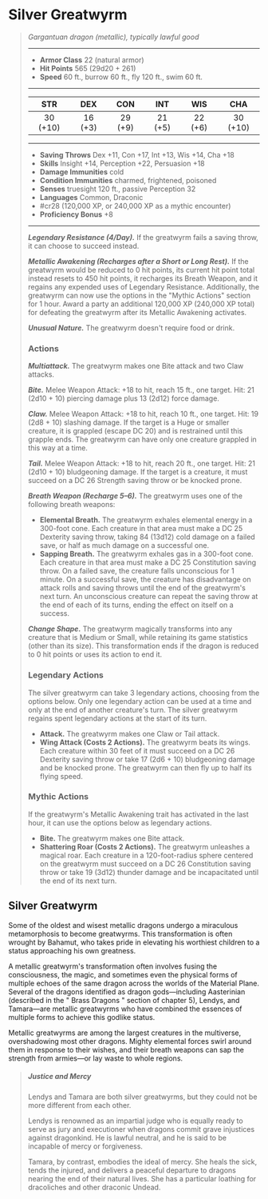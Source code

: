 # Silver Greatwyrm
>*Gargantuan dragon (metallic), typically lawful good*
>___
>- **Armor Class** 22 (natural armor)
>- **Hit Points** 565 (29d20 + 261)
>- **Speed** 60 ft., burrow 60 ft., fly 120 ft., swim 60 ft.
>___
>|STR|DEX|CON|INT|WIS|CHA|
>|:---:|:---:|:---:|:---:|:---:|:---:|
>|30 (+10)|16 (+3)|29 (+9)|21 (+5)|22 (+6)|30 (+10)|
>___
>- **Saving Throws** Dex +11, Con +17, Int +13, Wis +14, Cha +18
>- **Skills** Insight +14, Perception +22, Persuasion +18
>- **Damage Immunities** cold
>- **Condition Immunities** charmed, frightened, poisoned
>- **Senses** truesight 120 ft., passive Perception 32
>- **Languages** Common, Draconic
>- #cr28 (120,000 XP, or 240,000 XP as a mythic encounter)
>- **Proficiency Bonus** +8
>___
>***Legendary Resistance (4/Day).*** If the greatwyrm fails a saving throw, it can choose to succeed instead.  
>
>***Metallic Awakening (Recharges after a Short or Long Rest).*** If the greatwyrm would be reduced to 0 hit points, its current hit point total instead resets to 450 hit points, it recharges its Breath Weapon, and it regains any expended uses of Legendary Resistance. Additionally, the greatwyrm can now use the options in the "Mythic Actions" section for 1 hour. Award a party an additional 120,000 XP (240,000 XP total) for defeating the greatwyrm after its Metallic Awakening activates.  
>
>***Unusual Nature.*** The greatwyrm doesn't require food or drink.  
>
>### Actions
>***Multiattack.*** The greatwyrm makes one Bite attack and two Claw attacks.  
>
>***Bite.*** Melee Weapon Attack: +18 to hit, reach 15 ft., one target. Hit: 21 (2d10 + 10) piercing damage plus 13 (2d12) force damage.  
>
>***Claw.*** Melee Weapon Attack: +18 to hit, reach 10 ft., one target. Hit: 19 (2d8 + 10) slashing damage. If the target is a Huge or smaller creature, it is grappled (escape DC 20) and is restrained until this grapple ends. The greatwyrm can have only one creature grappled in this way at a time.  
>
>***Tail.*** Melee Weapon Attack: +18 to hit, reach 20 ft., one target. Hit: 21 (2d10 + 10) bludgeoning damage. If the target is a creature, it must succeed on a DC 26 Strength saving throw or be knocked prone.  
>
>***Breath Weapon (Recharge 5–6).*** The greatwyrm uses one of the following breath weapons:  
>- **Elemental Breath.** The greatwyrm exhales elemental energy in a 300-foot cone. Each creature in that area must make a DC 25 Dexterity saving throw, taking 84 (13d12) cold damage on a failed save, or half as much damage on a successful one.
>- **Sapping Breath.** The greatwyrm exhales gas in a 300-foot cone. Each creature in that area must make a DC 25 Constitution saving throw. On a failed save, the creature falls unconscious for 1 minute. On a successful save, the creature has disadvantage on attack rolls and saving throws until the end of the greatwyrm's next turn. An unconscious creature can repeat the saving throw at the end of each of its turns, ending the effect on itself on a success.
>
>***Change Shape.*** The greatwyrm magically transforms into any creature that is Medium or Small, while retaining its game statistics (other than its size). This transformation ends if the dragon is reduced to 0 hit points or uses its action to end it.  
>
>### Legendary Actions
>The silver greatwyrm can take 3 legendary actions, choosing from the options below. Only one legendary action can be used at a time and only at the end of another creature's turn. The silver greatwyrm regains spent legendary actions at the start of its turn.
>
>- **Attack.** The greatwyrm makes one Claw or Tail attack.
>- **Wing Attack (Costs 2 Actions).** The greatwyrm beats its wings. Each creature within 30 feet of it must succeed on a DC 26 Dexterity saving throw or take 17 (2d6 + 10) bludgeoning damage and be knocked prone. The greatwyrm can then fly up to half its flying speed.
>
>### Mythic Actions
>If the greatwyrm's Metallic Awakening trait has activated in the last hour, it can use the options below as legendary actions.
>
>- **Bite.** The greatwyrm makes one Bite attack.
>- **Shattering Roar (Costs 2 Actions).** The greatwyrm unleashes a magical roar. Each creature in a 120-foot-radius sphere centered on the greatwyrm must succeed on a DC 26 Constitution saving throw or take 19 (3d12) thunder damage and be incapacitated until the end of its next turn.

## Silver Greatwyrm

Some of the oldest and wisest metallic dragons undergo a miraculous metamorphosis to become greatwyrms. This transformation is often wrought by Bahamut, who takes pride in elevating his worthiest children to a status approaching his own greatness.

A metallic greatwyrm's transformation often involves fusing the consciousness, the magic, and sometimes even the physical forms of multiple echoes of the same dragon across the worlds of the Material Plane. Several of the dragons identified as dragon gods—including Aasterinian (described in the " Brass Dragons " section of chapter 5), Lendys, and Tamara—are metallic greatwyrms who have combined the essences of multiple forms to achieve this godlike status.

Metallic greatwyrms are among the largest creatures in the multiverse, overshadowing most other dragons. Mighty elemental forces swirl around them in response to their wishes, and their breath weapons can sap the strength from armies—or lay waste to whole regions.

> ##### Justice and Mercy
>Lendys and Tamara are both silver greatwyrms, but they could not be more different from each other.
>
>Lendys is renowned as an impartial judge who is equally ready to serve as jury and executioner when dragons commit grave injustices against dragonkind. He is lawful neutral, and he is said to be incapable of mercy or forgiveness.
>
>Tamara, by contrast, embodies the ideal of mercy. She heals the sick, tends the injured, and delivers a peaceful departure to dragons nearing the end of their natural lives. She has a particular loathing for dracoliches and other draconic Undead.
>